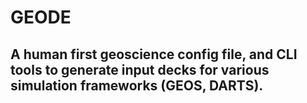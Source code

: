# GEODE
## A human first geoscience config file, and CLI tools to generate input decks for various simulation frameworks (GEOS, DARTS). 
